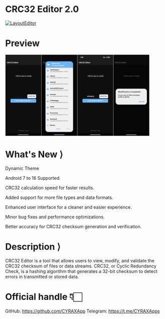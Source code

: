 # CRC32 Editor 2.0

[![LayoutEditor](https://img.shields.io/badge/Download-CRC32_Editor-blue?style=for-the-badge)](https://github.com/CYRAXApps/CRC32-Editor/releases/tag/CRC32-Editor)

# Preview

<div>
<img width="460" height="260" src="PreviewC3E.jpg" alt="Preview" title="Preview">
<div></div>

# What's New ⟩

Dynamic Theme

Android 7 to 16 Supported.

CRC32 calculation speed for faster results.

Added support for more file types and data formats.

Enhanced user interface for a cleaner and easier experience.

Minor bug fixes and performance optimizations.

Better accuracy for CRC32 checksum generation and verification.


# Description ⟩

CRC32 Editor is a tool that allows users to view, modify, and validate the CRC32 checksum of files or data streams. CRC32, or Cyclic Redundancy Check, is a hashing algorithm that generates a 32-bit checksum to detect errors in transmitted or stored data. 

# Official handle 👇🏻
GitHub: https://github.com/CYRAXApp
Telegram: https://t.me/CYRAXApps
